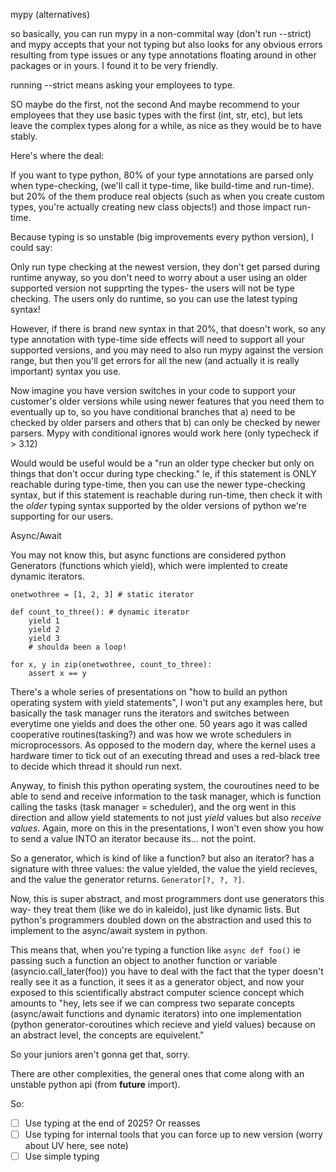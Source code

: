 mypy (alternatives)

so basically, you can run mypy in a non-commital way (don't run --strict)
and mypy accepts that your not typing but also looks for any obvious errors resulting
from type issues or any type annotations floating around in other packages or in yours.
I found it to be very friendly.

running --strict means asking your employees to type.

SO maybe do the first, not the second
And maybe recommend to your employees that they use basic types with the first (int, str, etc), but lets leave
the complex types along for a while, as nice as they would be to have stably.

Here's where the deal:

If you want to type python, 80% of your type annotations are parsed only when type-checking, (we'll call it type-time, like build-time and run-time).
but 20% of the them produce real objects (such as when you create custom types,
you're actually creating new class objects!) and those impact run-time.

Because typing is so unstable (big improvements every python version), I could say:

Only run type checking at the newest version, they don't get parsed during runtime anyway, so you don't need
to worry about a user using an older supported version not supprting the types- the users will not be type checking.
The users only do runtime, so you can use the latest typing syntax!

However, if there is brand new syntax in that 20%, that doesn't work, so any type annotation with type-time side effects
will need to support all your supported versions, and you may need to also run mypy against the version range, but then
you'll get errors for all the new (and actually it is really important) syntax you use.

Now imagine you have version switches in your code to support your customer's older versions while using newer features that you need them to eventually up to, so you have conditional branches that a) need to be checked by older parsers and others that b) can only be checked by newer parsers. Mypy with conditional ignores would work here (only typecheck if > 3.12)

Would would be useful would be a "run an older type checker but only on things that don't occur during type checking."
Ie, if this statement is ONLY reachable during type-time, then you can use the newer type-checking syntax, but if this statement is reachable during run-time, then check it with the _older_ typing syntax supported by the older versions of python we're supporting for our users.

Async/Await

You may not know this, but async functions are considered python Generators (functions which yield), which were implented to create dynamic iterators.

```
onetwothree = [1, 2, 3] # static iterator

def count_to_three(): # dynamic iterator
	yield 1
	yield 2
	yield 3
	# shoulda been a loop!

for x, y in zip(onetwothree, count_to_three):
	assert x == y

```
There's a whole series of presentations on "how to build an python operating system with yield statements",
I won't put any examples here, but basically the task manager runs the iterators and switches between everytime one yields
and does the other one. 50 years ago it was called cooperative routines(tasking?) and was how we wrote schedulers in microprocessors.
As opposed to the modern day, where the kernel uses a hardware timer to tick out of an executing thread and uses a red-black tree
to decide which thread it should run next.

Anyway, to finish this python operating system, the couroutines need to be able to send and receive information to the task manager, which is function calling the tasks (task manager = scheduler),
and the org went in this direction and allow yield statements to not just *yield* values but also *receive values*.
Again, more on this in the presentations, I won't even show you how to send a value INTO an iterator because its... not the point.


So a generator, which is kind of like a function? but also an iterator? has a signature with three values: the value yielded, the value the yield recieves, and the value the generator returns. `Generator[?, ?, ?]`.

Now, this is super abstract, and most programmers dont use generators this way- they treat them (like we do in kaleido), just like
dynamic lists. But python's programmers doubled down on the abstraction and used this to implement to the async/await system in python.

This means that, when you're typing a function like `async def foo()` ie passing such a function an object to another function or variable (asyncio.call_later(foo)) you have to deal with the fact that the typer doesn't really see it as a function, it sees it as a generator object, and now your exposed to this scientifically abstract computer science concept which amounts to "hey, lets see if we can compress two separate concepts (async/await functions and dynamic iterators) into one implementation (python generator-coroutines which recieve and yield values) because on an abstract level, the concepts are equivelent."

So your juniors aren't gonna get that, sorry.

There are other complexities, the general ones that come along with an unstable python api (from __future__ import).

So:

- [ ] Use typing at the end of 2025? Or reasses
- [ ] Use typing for internal tools that you can force up to new version (worry about UV here, see note)
- [ ] Use simple typing

